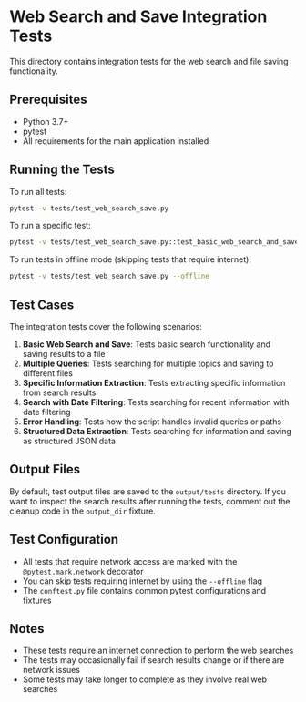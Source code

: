 # Web Search and Save Integration Tests

This directory contains integration tests for the web search and file saving functionality.

## Prerequisites

- Python 3.7+
- pytest
- All requirements for the main application installed

## Running the Tests

To run all tests:

```bash
pytest -v tests/test_web_search_save.py
```

To run a specific test:

```bash
pytest -v tests/test_web_search_save.py::test_basic_web_search_and_save
```

To run tests in offline mode (skipping tests that require internet):

```bash
pytest -v tests/test_web_search_save.py --offline
```

## Test Cases

The integration tests cover the following scenarios:

1. **Basic Web Search and Save**: Tests basic search functionality and saving results to a file
2. **Multiple Queries**: Tests searching for multiple topics and saving to different files
3. **Specific Information Extraction**: Tests extracting specific information from search results
4. **Search with Date Filtering**: Tests searching for recent information with date filtering
5. **Error Handling**: Tests how the script handles invalid queries or paths
6. **Structured Data Extraction**: Tests searching for information and saving as structured JSON data

## Output Files

By default, test output files are saved to the `output/tests` directory. 
If you want to inspect the search results after running the tests, comment out the cleanup code in the `output_dir` fixture.

## Test Configuration

- All tests that require network access are marked with the `@pytest.mark.network` decorator
- You can skip tests requiring internet by using the `--offline` flag
- The `conftest.py` file contains common pytest configurations and fixtures

## Notes

- These tests require an internet connection to perform the web searches
- The tests may occasionally fail if search results change or if there are network issues
- Some tests may take longer to complete as they involve real web searches 